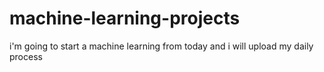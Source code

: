 # machine-learning-projects


i'm going to start a machine learning from today and i will upload my  daily process
